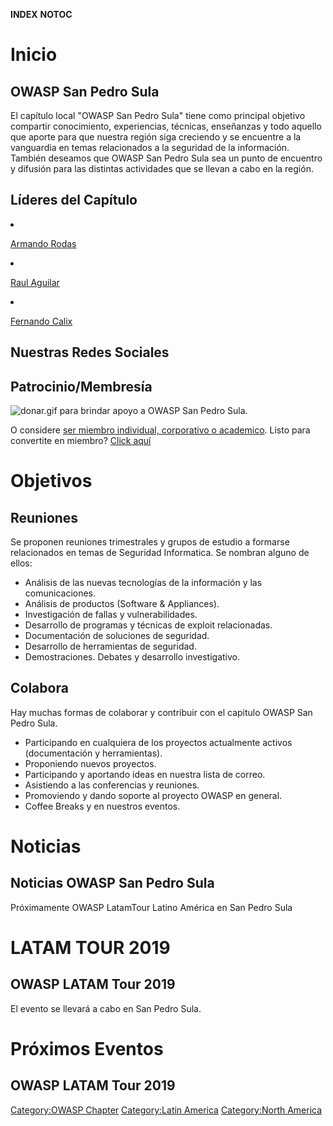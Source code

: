 __INDEX__ __NOTOC__

# Inicio

## OWASP San Pedro Sula

El capítulo local "OWASP San Pedro Sula" tiene como principal objetivo
compartir conocimiento, experiencias, técnicas, enseñanzas y todo
aquello que aporte para que nuestra región siga creciendo y se encuentre
a la vanguardia en temas relacionados a la seguridad de la información.
También deseamos que OWASP San Pedro Sula sea un punto de encuentro y
difusión para las distintas actividades que se llevan a cabo en la
región.

## Líderes del Capítulo

<li>

[Armando Rodas](mailto:armando.rodas@owasp.org)

</li>

<li>

[Raul Aguilar](mailto:raul.aguilar@owasp.org)

</li>

<li>

[Fernando Calix](mailto:fernando.calix@owasp.org)

</li>

## Nuestras Redes Sociales

## Patrocinio/Membresía

![donar.gif](donar.gif "donar.gif") para brindar apoyo a OWASP San Pedro
Sula.

O considere [ser miembro individual, corporativo o
academico](Membership "wikilink"). Listo para convertite en miembro?
[Click aquí](https://myowasp.force.com/memberappregion)

# Objetivos

## Reuniones

Se proponen reuniones trimestrales y grupos de estudio a formarse
relacionados en temas de Seguridad Informatica. Se nombran alguno de
ellos:

  - Análisis de las nuevas tecnologías de la información y las
    comunicaciones.
  - Análisis de productos (Software & Appliances).
  - Investigación de fallas y vulnerabilidades.
  - Desarrollo de programas y técnicas de exploit relacionadas.
  - Documentación de soluciones de seguridad.
  - Desarrollo de herramientas de seguridad.
  - Demostraciones. Debates y desarrollo investigativo.



## Colabora

Hay muchas formas de colaborar y contribuir con el capitulo OWASP San
Pedro Sula.

  - Participando en cualquiera de los proyectos actualmente activos
    (documentación y herramientas).
  - Proponiendo nuevos proyectos.
  - Participando y aportando ideas en nuestra lista de correo.
  - Asistiendo a las conferencias y reuniones.
  - Promoviendo y dando soporte al proyecto OWASP en general.
  - Coffee Breaks y en nuestros eventos.



# Noticias

## Noticias OWASP San Pedro Sula

Próximamente OWASP LatamTour Latino América en San Pedro Sula

# LATAM TOUR 2019

## OWASP LATAM Tour 2019

El evento se llevará a cabo en San Pedro Sula.

# Próximos Eventos

## OWASP LATAM Tour 2019

<headertabs />

[Category:OWASP Chapter](Category:OWASP_Chapter "wikilink")
[Category:Latin America](Category:Latin_America "wikilink")
[Category:North America](Category:North_America "wikilink")